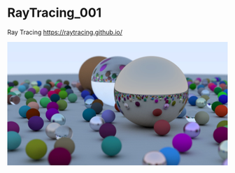 # RayTracing_001
Ray Tracing https://raytracing.github.io/

![image with many random spheres with a width of 1600px](output.webp)
